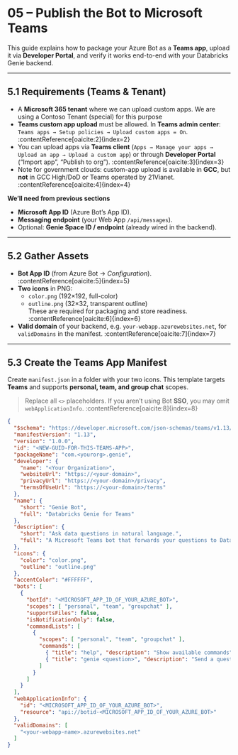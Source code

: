 # 05 – Publish the Bot to Microsoft Teams

This guide explains how to package your Azure Bot as a **Teams app**, upload it via **Developer Portal**, and verify it works end-to-end with your Databricks Genie backend. 

---

## 5.1 Requirements (Teams & Tenant)

- A **Microsoft 365 tenant** where we can upload custom apps. We are using a Contoso Tenant (special) for this purpose 
- **Teams custom app upload** must be allowed. In **Teams admin center**:  
  `Teams apps → Setup policies → Upload custom apps = On`. :contentReference[oaicite:2]{index=2}
- You can upload apps via **Teams client** (`Apps → Manage your apps → Upload an app → Upload a custom app`) or through **Developer Portal** (“Import app”, “Publish to org”). :contentReference[oaicite:3]{index=3}
- Note for government clouds: custom-app upload is available in **GCC**, but **not** in GCC High/DoD or Teams operated by 21Vianet. :contentReference[oaicite:4]{index=4}

**We’ll need from previous sections**
- **Microsoft App ID** (Azure Bot’s App ID).
- **Messaging endpoint** (your Web App `/api/messages`).
- Optional: **Genie Space ID / endpoint** (already wired in the backend).

---

## 5.2 Gather Assets

- **Bot App ID** (from Azure Bot → *Configuration*). :contentReference[oaicite:5]{index=5}  
- **Two icons** in PNG:
  - `color.png` (192×192, full-color)  
  - `outline.png` (32×32, transparent outline)  
  These are required for packaging and store readiness. :contentReference[oaicite:6]{index=6}
- **Valid domain** of your backend, e.g. `your-webapp.azurewebsites.net`, for `validDomains` in the manifest. :contentReference[oaicite:7]{index=7}

---

## 5.3 Create the Teams App Manifest

Create `manifest.json` in a folder with your two icons. This template targets **Teams** and supports **personal, team, and group chat** scopes.

> Replace all `<>` placeholders. If you aren’t using Bot **SSO**, you may omit `webApplicationInfo`. :contentReference[oaicite:8]{index=8}

```json
{
  "$schema": "https://developer.microsoft.com/json-schemas/teams/v1.13/MicrosoftTeams.schema.json",
  "manifestVersion": "1.13",
  "version": "1.0.0",
  "id": "<NEW-GUID-FOR-THIS-TEAMS-APP>",
  "packageName": "com.<yourorg>.genie",
  "developer": {
    "name": "<Your Organization>",
    "websiteUrl": "https://<your-domain>",
    "privacyUrl": "https://<your-domain>/privacy",
    "termsOfUseUrl": "https://<your-domain>/terms"
  },
  "name": {
    "short": "Genie Bot",
    "full": "Databricks Genie for Teams"
  },
  "description": {
    "short": "Ask data questions in natural language.",
    "full": "A Microsoft Teams bot that forwards your questions to Databricks Genie and returns answers from your Lakehouse."
  },
  "icons": {
    "color": "color.png",
    "outline": "outline.png"
  },
  "accentColor": "#FFFFFF",
  "bots": [
    {
      "botId": "<MICROSOFT_APP_ID_OF_YOUR_AZURE_BOT>",
      "scopes": [ "personal", "team", "groupchat" ],
      "supportsFiles": false,
      "isNotificationOnly": false,
      "commandLists": [
        {
          "scopes": [ "personal", "team", "groupchat" ],
          "commands": [
            { "title": "help", "description": "Show available commands" },
            { "title": "genie <question>", "description": "Send a question to Databricks Genie" }
          ]
        }
      ]
    }
  ],
  "webApplicationInfo": {
    "id": "<MICROSOFT_APP_ID_OF_YOUR_AZURE_BOT>",
    "resource": "api://botid-<MICROSOFT_APP_ID_OF_YOUR_AZURE_BOT>"
  },
  "validDomains": [
    "<your-webapp-name>.azurewebsites.net"
  ]
}

